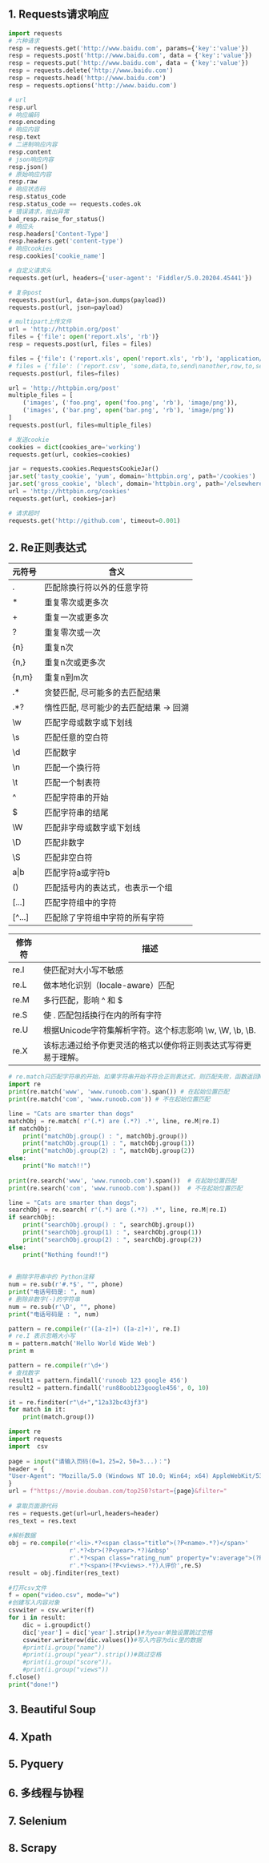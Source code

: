 ## 1. Requests请求响应
```python
import requests
# 六种请求
resp = requests.get('http://www.baidu.com', params={'key':'value'})
resp = requests.post('http://www.baidu.com', data = {'key':'value'})
resp = requests.put('http://www.baidu.com', data = {'key':'value'})
resp = requests.delete('http://www.baidu.com')
resp = requests.head('http://www.baidu.com')
resp = requests.options('http://www.baidu.com')

# url
resp.url
# 响应编码
resp.encoding
# 响应内容
resp.text
# 二进制响应内容
resp.content
# json响应内容
resp.json()
# 原始响应内容
resp.raw
# 响应状态码
resp.status_code
resp.status_code == requests.codes.ok
# 错误请求，抛出异常
bad_resp.raise_for_status()
# 响应头
resp.headers['Content-Type']
resp.headers.get('content-type')
# 响应cookies
resp.cookies['cookie_name']

# 自定义请求头
requests.get(url, headers={'user-agent': 'Fiddler/5.0.20204.45441'})

# 复杂post
requests.post(url, data=json.dumps(payload))
requests.post(url, json=payload)

# multipart上传文件
url = 'http://httpbin.org/post'
files = {'file': open('report.xls', 'rb')}
resp = requests.post(url, files = files)

files = {'file': ('report.xls', open('report.xls', 'rb'), 'application/vnd.ms-excel', {'Expires': '0'})}
# files = {'file': ('report.csv', 'some,data,to,send\nanother,row,to,send\n')}
requests.post(url, files=files)

url = 'http://httpbin.org/post'
multiple_files = [
	('images', ('foo.png', open('foo.png', 'rb'), 'image/png')),
	('images', ('bar.png', open('bar.png', 'rb'), 'image/png'))
]
requests.post(url, files=multiple_files)

# 发送cookie
cookies = dict(cookies_are='working')
requests.get(url, cookies=cookies)

jar = requests.cookies.RequestsCookieJar()
jar.set('tasty_cookie', 'yum', domain='httpbin.org', path='/cookies')
jar.set('gross_cookie', 'blech', domain='httpbin.org', path='/elsewhere')
url = 'http://httpbin.org/cookies'
requests.get(url, cookies=jar)

# 请求超时
requests.get('http://github.com', timeout=0.001)
```
## 2. Re正则表达式

| 元符号 | 含义 |
| ----- | ----- |
| . | 匹配除换⾏符以外的任意字符 |
| * | 重复零次或更多次 |
| + | 重复⼀次或更多次 |
| ? | 重复零次或⼀次 |
| {n} | 重复n次 |
| {n,} | 重复n次或更多次 |
| {n,m} | 重复n到m次 |
| .\* | 贪婪匹配, 尽可能多的去匹配结果 |
| .\*? | 惰性匹配, 尽可能少的去匹配结果 -> 回溯 |
| \\w | 匹配字⺟或数字或下划线 |
| \\s | 匹配任意的空⽩符 |
| \\d | 匹配数字 |
| \\n | 匹配⼀个换⾏符 |
| \\t | 匹配⼀个制表符 |
| ^ | 匹配字符串的开始 |
| $ | 匹配字符串的结尾 |
| \\W | 匹配⾮字⺟或数字或下划线 |
| \\D | 匹配⾮数字 |
| \\S | 匹配⾮空⽩符 |
| a\|b | 匹配字符a或字符b |
| () | 匹配括号内的表达式，也表示⼀个组 |
| \[...\] | 匹配字符组中的字符 |
| \[^...\] | 匹配除了字符组中字符的所有字符 |

|修饰符|描述|
|---|---|
|re.I|使匹配对大小写不敏感|
|re.L|做本地化识别（locale-aware）匹配|
|re.M|多行匹配，影响 ^ 和 $|
|re.S|使 . 匹配包括换行在内的所有字符|
|re.U|根据Unicode字符集解析字符。这个标志影响 \w, \W, \b, \B.|
|re.X|该标志通过给予你更灵活的格式以便你将正则表达式写得更易于理解。|

```python
# re.match只匹配字符串的开始，如果字符串开始不符合正则表达式，则匹配失败，函数返回None；而re.search匹配整个字符串，直到找到一个匹配
import re
print(re.match('www', 'www.runoob.com').span()) # 在起始位置匹配
print(re.match('com', 'www.runoob.com')) # 不在起始位置匹配

line = "Cats are smarter than dogs"
matchObj = re.match( r'(.*) are (.*?) .*', line, re.M|re.I)
if matchObj: 
	print("matchObj.group() : ", matchObj.group())
	print("matchObj.group(1) : ", matchObj.group(1))
	print("matchObj.group(2) : ", matchObj.group(2))
else: 
	print("No match!!")
	
print(re.search('www', 'www.runoob.com').span())  # 在起始位置匹配
print(re.search('com', 'www.runoob.com').span())  # 不在起始位置匹配

line = "Cats are smarter than dogs";
searchObj = re.search( r'(.*) are (.*?) .*', line, re.M|re.I)
if searchObj: 
	print("searchObj.group() : ", searchObj.group())
	print("searchObj.group(1) : ", searchObj.group(1))
	print("searchObj.group(2) : ", searchObj.group(2))
else: 
	print("Nothing found!!")
	
	
# 删除字符串中的 Python注释
num = re.sub(r'#.*$', "", phone)
print("电话号码是: ", num)
# 删除非数字(-)的字符串
num = re.sub(r'\D', "", phone)
print("电话号码是 : ", num)

pattern = re.compile(r'([a-z]+) ([a-z]+)', re.I)
# re.I 表示忽略大小写
m = pattern.match('Hello World Wide Web')
print m

pattern = re.compile(r'\d+')
# 查找数字 
result1 = pattern.findall('runoob 123 google 456') 
result2 = pattern.findall('run88oob123google456', 0, 10)

it = re.finditer(r"\d+","12a32bc43jf3") 
for match in it:
	print(match.group())
```

```python
import re
import requests
import  csv
 
page = input("请输入页码(0=1，25=2，50=3...)：")
header = {
"User-Agent": "Mozilla/5.0 (Windows NT 10.0; Win64; x64) AppleWebKit/537.36 (KHTML, like Gecko) Chrome/95.0.4638.69 Safari/537.36"
}
url = f"https://movie.douban.com/top250?start={page}&filter="
 
# 拿取页面源代码
res = requests.get(url=url,headers=header)
res_text = res.text
 
#解析数据
obj = re.compile(r'<li>.*?<span class="title">(?P<name>.*?)</span>'
                 r'.*?<br>(?P<year>.*?)&nbsp'
                 r'.*?<span class="rating_num" property="v:average">(?P<score>.*?)</span>'
                 r'.*?<span>(?P<views>.*?)人评价',re.S)
result = obj.finditer(res_text)
 
#打开csv文件
f = open("video.csv", mode="w")
#创建写入内容对象
csvwiter = csv.writer(f)
for i in result:
    dic = i.groupdict()
    dic['year'] = dic['year'].strip()#为year单独设置跳过空格
    csvwiter.writerow(dic.values())#写入内容为dic里的数据
    #print(i.group("name"))
    #print(i.group("year").strip())#跳过空格
    #print(i.group("score"))。
    #print(i.group("views"))
f.close()
print("done!")
```
## 3. Beautiful Soup


## 4. Xpath


## 5. Pyquery


## 6. 多线程与协程


## 7. Selenium


## 8. Scrapy